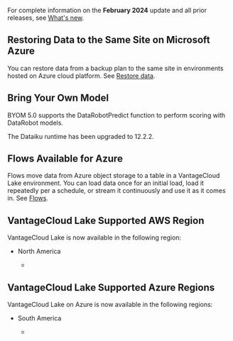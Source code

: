For complete information on the **February 2024** update and all prior releases, see [What's new](https://docs.teradata.com/access/sources/dita/topic?dita:mapPath=phg1621910019905.ditamap&dita:ditavalPath=pny1626732985837.ditaval&dita:topicPath=lpz1632246643646.dita).

## Restoring Data to the Same Site on Microsoft Azure


You can restore data from a backup plan to the same site in environments hosted on Azure cloud platform. See [Restore data](kqr1640280954140.md).

## Bring Your Own Model


BYOM 5.0 supports the DataRobotPredict function to perform scoring with DataRobot models.

The Dataiku runtime has been upgraded to 12.2.2.

## Flows Available for Azure


Flows move data from Azure object storage to a table in a VantageCloud Lake environment. You can load data once for an initial load, load it repeatedly per a schedule, or stream it continuously and use it as it comes in. See [Flows](auw1640280669500.md).

## VantageCloud Lake Supported AWS Region


VantageCloud Lake is now available in the following region:

-   North America

    -   
## VantageCloud Lake Supported Azure Regions


VantageCloud Lake on Azure is now available in the following regions:

-   South America

    -   
